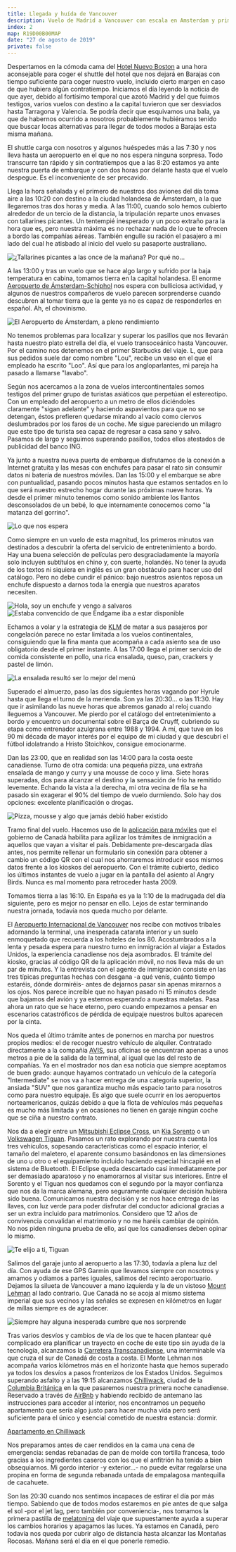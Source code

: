 ```yaml
---
title: Llegada y huída de Vancouver
description: Vuelo de Madrid a Vancouver con escala en Amsterdam y primeros kilómetros en coche de alquiler hasta Chiliwack.
index: 2
map: R19D00B00MAP
date: "27 de agosto de 2019"
private: false
---
```

Despertamos en la cómoda cama del [Hotel Nuevo Boston](https://www.hotelnuevoboston.com/ "Hotel Nuevo Boston en Madrid") a una hora aconsejable para coger el shuttle del hotel que nos dejará en Barajas con tiempo suficiente para coger nuestro vuelo, incluido cierto margen en caso de que hubiera algún contratiempo. Iniciamos el día leyendo la noticia de que ayer, debido al fortísimo temporal que azotó Madrid y del que fuimos testigos, varios vuelos con destino a la capital tuvieron que ser desviados hasta Tarragona y Valencia. Se podría decir que esquivamos una bala, ya que de habernos ocurrido a nosotros probablemente hubiéramos tenido que buscar locas alternativas para llegar de todos modos a Barajas esta misma mañana.

El shuttle carga con nosotros y algunos huéspedes más a las 7:30 y nos lleva hasta un aeropuerto en el que no nos espera ninguna sorpresa. Todo transcurre tan rápido y sin contratiempos que a las 8:20 estamos ya ante nuestra puerta de embarque y con dos horas por delante hasta que el vuelo despegue. Es el inconveniente de ser precavido.

Llega la hora señalada y el primero de nuestros dos aviones del día toma aire a las 10:20 con destino a la ciudad holandesa de Ámsterdam, a la que llegaremos tras dos horas y media. A las 11:00, cuando solo hemos cubierto alrededor de un tercio de la distancia, la tripulación reparte unos envases con tallarines picantes. Un tentempié inesperado y un poco extraño para la hora que es, pero nuestra máxima es no rechazar nada de lo que te ofrecen a bordo las compañías aéreas. También engulle su ración el pasajero a mi lado del cual he atisbado al inicio del vuelo su pasaporte australiano.

![¿Tallarines picantes a las once de la mañana? Por qué no...](R19D00B01)

A las 13:00 y tras un vuelo que se hace algo largo y sufrido por la baja temperatura en cabina, tomamos tierra en la capital holandesa. El enorme [Aeropuerto de Ámsterdam-Schiphol](https://es.wikipedia.org/wiki/Aeropuerto_de_%C3%81msterdam-Schiphol) nos espera con bulliciosa actividad, y algunos de nuestros compañeros de vuelo parecen sorprenderse cuando descubren al tomar tierra que la gente ya no es capaz de responderles en español. Ah, el chovinismo.

![El Aeropuerto de Ámsterdam, a pleno rendimiento](R19D00B02)

No tenemos problemas para localizar y superar los pasillos que nos llevarán hasta nuestro plato estrella del día, el vuelo transoceánico hasta Vancouver. Por el camino nos detenemos en el primer Starbucks del viaje. L, que para sus pedidos suele dar como nombre "Lou", recibe un vaso en el que el empleado ha escrito "Loo". Así que para los angloparlantes, mi pareja ha pasado a llamarse "lavabo".

Según nos acercamos a la zona de vuelos intercontinentales somos testigos del primer grupo de turistas asiáticos que perpetúan el estereotipo. Con un empleado del aeropuerto a un metro de ellos diciéndoles claramente "sigan adelante" y haciendo aspavientos para que no se detengan, éstos prefieren quedarse mirando al vacío como ciervos deslumbrados por los faros de un coche. Me sigue pareciendo un milagro que este tipo de turista sea capaz de regresar a casa sano y salvo. Pasamos de largo y seguimos superando pasillos, todos ellos atestados de publicidad del banco ING.

Ya junto a nuestra nueva puerta de embarque disfrutamos de la conexión a Internet gratuita y las mesas con enchufes para pasar el rato sin consumir datos ni batería de nuestros móviles. Dan las 15:00 y el embarque se abre con puntualidad, pasando pocos minutos hasta que estamos sentados en lo que será nuestro estrecho hogar durante las próximas nueve horas. Ya desde el primer minuto tenemos como sonido ambiente los llantos desconsolados de un bebé, lo que internamente conocemos como "la matanza del gorrino".

![Lo que nos espera](R19D00B06)

Como siempre en un vuelo de esta magnitud, los primeros minutos van destinados a descubrir la oferta del servicio de entretenimiento a bordo. Hay una buena selección de películas pero desgraciadamente la mayoría solo incluyen subtítulos en chino y, con suerte, holandés. No tener la ayuda de los textos ni siquiera en inglés es un gran obstáculo para hacer uso del catálogo. Pero no debe cundir el pánico: bajo nuestros asientos reposa un enchufe dispuesto a darnos toda la energía que nuestros aparatos necesiten.

![Hola, soy un enchufe y vengo a salvaros](R19D00B03)
![Estaba convencido de que Endgame iba a estar disponible](R19D00B04)

Echamos a volar y la estrategia de [KLM](https://www.klm.com/home/es/es "Compañía aérea KLM") de matar a sus pasajeros por congelación parece no estar limitada a los vuelos continentales, consiguiendo que la fina manta que acompaña a cada asiento sea de uso obligatorio desde el primer instante. A las 17:00 llega el primer servicio de comida consistente en pollo, una rica ensalada, queso, pan, crackers y pastel de limón.

![La ensalada resultó ser lo mejor del menú](R19D00B07)

Superado el almuerzo, paso las dos siguientes horas vagando por Hyrule hasta que llega el turno de la merienda. Son ya las 20:30... o las 11:30. Hay que ir asimilando las nueve horas que abremos ganado al reloj cuando lleguemos a Vancouver. Me pierdo por el catálogo del entretenimiento a bordo y encuentro un documental sobre el Barça de Cruyff, cubriendo su etapa como entrenador azulgrana entre 1988 y 1994. A mí, que tuve en los 90 mi década de mayor interés por el equipo de mi ciudad y que descubrí el fútbol idolatrando a Hristo Stoichkov, consigue  emocionarme.

Dan las 23:00, que en realidad son las 14:00 para la costa oeste canadiense. Turno de otra comida: una pequeña pizza, una extraña ensalada de mango y curry y una mousse de coco y lima. Siete horas superadas, dos para alcanzar el destino y la sensación de frío ha remitido levemente. Echando la vista a la derecha, mi otra vecina de fila se ha pasado sin exagerar el 90% del tiempo de vuelo durmiendo. Solo hay dos opciones: excelente planificación o drogas.

![Pizza, mousse y algo que jamás debió haber existido](R19D00B05)

Tramo final del vuelo. Hacemos uso de la [aplicación para móviles](https://play.google.com/store/apps/details?id=ca.gc.cbsa.edeclaration "eDeclaration, aplicación móvil para agilizar el trámite de acceso a Canadá") que el gobierno de Canadá habilita para agilizar los trámites de inmigración a aquellos que vayan a visitar el país. Debidamente pre-descargada días antes, nos permite rellenar un formulario sin conexión para obtener a cambio un código QR con el cual nos ahorraremos introducir esos mismos datos frente a los kioskos del aeropuerto. Con el trámite cubierto, dedico los últimos instantes de vuelo a jugar en la pantalla del asiento al Angry Birds. Nunca es mal momento para retroceder hasta 2009.

Tomamos tierra a las 16:10. En España es ya la 1:10 de la madrugada del día siguiente, pero es mejor no pensar en ello. Lejos de estar terminando nuestra jornada, todavía nos queda mucho por delante.

El [Aeropuerto Internacional de Vancouver](https://es.wikipedia.org/wiki/Aeropuerto_Internacional_de_Vancouver) nos recibe con motivos tribales adornando la terminal, una inesperada catarata interior y un suelo enmoquetado que recuerda a los hoteles de los 80. Acostumbrados a la lenta y pesada espera para nuestro turno en inmigración al viajar a Estados Unidos, la experiencia canadiense nos deja asombrados. El trámite del kiosko, gracias al código QR de la aplicación móvil, no nos lleva más de un par de minutos. Y la entrevista con el agente de inmigración consiste en las tres típicas preguntas hechas con desgana -a qué venís, cuánto tiempo estaréis, dónde dormiréis- antes de dejarnos pasar sin apenas mirarnos a los ojos. Nos parece increíble que no hayan pasado ni 15 minutos desde que bajamos del avión y ya estemos esperando a nuestras maletas. Pasa ahora un rato que se hace eterno, pero cuando empezamos a pensar en escenarios catastróficos de pérdida de equipaje nuestros bultos aparecen por la cinta.

Nos queda el último trámite antes de ponernos en marcha por nuestros propios medios: el de recoger nuestro vehículo de alquiler. Contratado directamente a la compañía [AVIS](https://www.avis.es/ "Compañía de alquiler de coches AVIS"), sus oficinas se encuentran apenas a unos metros a pie de la salida de la terminal, al igual que las del resto de compañías. Ya en el mostrador nos dan esa noticia que siempre aceptamos de buen grado: aunque hayamos contratado un vehículo de la categoría "Intermediate" se nos va a hacer entrega de una categoría superior, la ansiada "SUV" que nos garantiza mucho más espacio tanto para nosotros como para nuestro equipaje. Es algo que suele ocurrir en los aeropuertos norteamericanos, quizás debido a que la flota de vehículos más pequeñas es mucho más limitada y en ocasiones no tienen en garaje ningún coche que se ciña a nuestro contrato.

Nos da a elegir entre un [Mitsubishi Eclipse Cross](https://en.wikipedia.org/wiki/Mitsubishi_Eclipse_Cross), un [Kia Sorento](https://en.wikipedia.org/wiki/Kia_Sorento) o un [Volkswagen Tiguan](https://en.wikipedia.org/wiki/Volkswagen_Tiguan). Pasamos un rato explorando por nuestra cuenta los tres vehículos, sopesando características como el espacio interior, el tamaño del maletero, el aparente consumo basándonos en las dimensiones de uno u otro o el equipamiento incluido haciendo especial hincapié en el sistema de Bluetooth. El Eclipse queda descartado casi inmediatamente por ser demasiado aparatoso y no enamorarnos al visitar sus interiores. Entre el Sorento y el Tiguan nos quedamos con el segundo por la mayor confianza que nos da la marca alemana, pero seguramente cualquier decisión hubiera sido buena. Comunicamos nuestra decisión y se nos hace entrega de las llaves, con luz verde para poder disfrutar del conductor adicional gracias a ser un extra incluido para matrimonios. Considero que 12 años de convivencia convalidan el matrimonio y no me haréis cambiar de opinión. No nos piden ninguna prueba de ello, así que los canadienses deben opinar lo mismo.

![Te elijo a ti, Tiguan](R19D00B08)

Salimos del garaje junto al aeropuerto a las 17:30, todavía a plena luz del día. Con ayuda de ese GPS Garmin que llevamos siempre con nosotros y amamos y odiamos a partes iguales, salimos del recinto aeroportuario. Dejamos la silueta de Vancouver a mano izquierda y la de un vistoso [Mount Lehman](https://en.wikipedia.org/wiki/Mount_Lehman,_Abbotsford "Monte Lehman, Abbotsford, Columbia Británica") al lado contrario. Que Canadá no se acoja al mismo sistema imperial que sus vecinos y las señales se expresen en kilómetros en lugar de millas siempre es de agradecer.

![Siempre hay alguna inesperada cumbre que nos sorprende](R19D00B09)

Tras varios desvíos y cambios de vía de los que te hacen plantear qué complicado era planificar un trayecto en coche de este tipo sin ayuda de la tecnología, alcanzamos la [Carretera Transcanadiense](https://es.wikipedia.org/wiki/Carretera_transcanadiense), una interminable vía que cruza el sur de Canadá de costa a costa. El Monte Lehman nos acompaña varios kilómetros más en el horizonte hasta que hemos superado ya todos los desvíos a pasos fronterizos de los Estados Unidos. Seguimos superando asfalto y a las 19:15 alcanzamos [Chilliwack](https://en.wikipedia.org/wiki/Chilliwack "Chilliwack, Columbia Británica"), ciudad de la [Columbia Británica](https://en.wikipedia.org/wiki/British_Columbia) en la que pasaremos nuestra primera noche canadiense. Reservado a través de [AirBnb](https://www.airbnb.es/ "Portal de alquiler vacacional AirBnb") y habiendo recibido de antemano las instrucciones para acceder al interior, nos encontramos un pequeño apartamento que sería algo justo para hacer mucha vida pero será suficiente para el único y esencial cometido de nuestra estancia: dormir.

[Apartamento en Chilliwack](https://www.youtube.com/watch?v=qbQWZOx8Cf4)

Nos preparamos antes de caer rendidos en la cama una cena de emergencia: sendas rebanadas de pan de molde con tortilla francesa, todo gracias a los ingredientes caseros con los que el anfitrión ha tenido a bien obsequiarnos. Mi gordo interior -y exterior...- no puede evitar regalarse una propina en forma de segunda rebanada untada de empalagosa mantequilla de cacahuete.

Son las 20:30 cuando nos sentimos incapaces de estirar el día por más tiempo. Sabiendo que de todos modos estaremos en pie antes de que salga el sol -por el jet lag, pero también por conveniencia-, nos tomamos la primera pastilla de [melatonina](https://www.normon.es/articulo-blog/melatonina-que-es "¿Qué es la melatonina?") del viaje que supuestamente ayuda a superar los cambios horarios y apagamos las luces. Ya estamos en Canadá, pero todavía nos queda por cubrir algo de distancia hasta alcanzar las Montañas Rocosas. Mañana será el día en el que ponerle remedio.